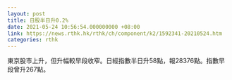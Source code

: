 ```yaml
---
layout: post
title: 日股半日升0.2%
date: 2021-05-24 10:56:54.000000000 +08:00
link: https://news.rthk.hk/rthk/ch/component/k2/1592341-20210524.htm
categories: rthk
---
```


東京股市上升，但升幅較早段收窄。日經指數半日升58點，報28376點。指數早段曾升267點。
